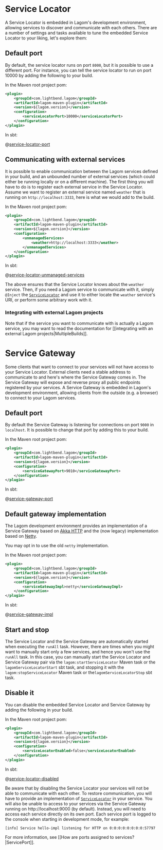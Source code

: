 # Service Locator

A Service Locator is embedded in Lagom's development environment, allowing services to discover and communicate with each others. There are a number of settings and tasks available to tune the embedded Service Locator to your liking, let's explore them:

## Default port

By default, the service locator runs on port `8000`, but it is possible to use a different port. For instance, you can tell the service locator to run on port 10000 by adding the following to your build.

In the Maven root project pom:

```xml
<plugin>
    <groupId>com.lightbend.lagom</groupId>
    <artifactId>lagom-maven-plugin</artifactId>
    <version>${lagom.version}</version>
    <configuration>
        <serviceLocatorPort>10000</serviceLocatorPort>
    </configuration>
</plugin>
```

In sbt:

@[service-locator-port](code/build-service-locator.sbt)

## Communicating with external services

It is possible to enable communication between the Lagom services defined in your build, and an unbounded number of external services (which could either be running locally or on a different machine). The first thing you will have to do is to register each external service in the Service Locator. Assume we want to register an external service named `weather` that is running on `http://localhost:3333`, here is what we would add to the build.

In the Maven root project pom:

```xml
<plugin>
    <groupId>com.lightbend.lagom</groupId>
    <artifactId>lagom-maven-plugin</artifactId>
    <version>${lagom.version}</version>
    <configuration>
        <unmanagedServices>
            <weather>http://localhost:3333</weather>
        </unmanagedServices>
    </configuration>
</plugin>
```

In sbt:

@[service-locator-unmanaged-services](code/build-service-locator.sbt)

The above ensures that the Service Locator knows about the `weather` service. Then, if you need a Lagom service to communicate with it, simply `@Inject` the [`ServiceLocator`](api/index.html?com/lightbend/lagom/javadsl/api/ServiceLocator.html) and use it to either locate the `weather` service's URI, or perform some arbitrary work with it.

### Integrating with external Lagom projects

Note that if the service you want to communicate with is actually a Lagom service, you may want to read the documentation for [[integrating with an external Lagom projects|MultipleBuilds]].


# Service Gateway

Some clients that want to connect to your services will not have access to your Service Locator. External clients need a stable address to communicate to and here's where the Service Gateway comes in. The Service Gateway will expose and reverse proxy all public endpoints registered by your services. A Service Gateway is embedded in Lagom's development environment, allowing clients from the outside (e.g. a browser) to connect to your Lagom services. 

## Default port

By default the Service Gateway is listening for connections on port `9000` in `localhost`. It is possible to change that port by adding this to your build.

In the Maven root project pom:

```xml
<plugin>
    <groupId>com.lightbend.lagom</groupId>
    <artifactId>lagom-maven-plugin</artifactId>
    <version>${lagom.version}</version>
    <configuration>
        <serviceGatewayPort>9010</serviceGatewayPort>
    </configuration>
</plugin>
```

In sbt:

@[service-gateway-port](code/build-service-locator.sbt)


## Default gateway implementation

The Lagom development environment provides an implementation of a Service Gateway based on [Akka HTTP](https://github.com/akka/akka-http) and the (now legacy) implementation based on [Netty](https://netty.io/). 

You may opt in to use the old `netty` implementation.

In the Maven root project pom:

```xml
<plugin>
    <groupId>com.lightbend.lagom</groupId>
    <artifactId>lagom-maven-plugin</artifactId>
    <version>${lagom.version}</version>
    <configuration>
        <serviceGatewayImpl>netty</serviceGatewayImpl>
    </configuration>
</plugin>
```

In sbt:

@[service-gateway-impl](code/build-service-locator.sbt)



## Start and stop

The Service Locator and the Service Gateway are automatically started when executing the `runAll` task. However, there are times when you might want to manually start only a few services, and hence you won't use the `runAll` task. In this case, you can manually start the Service Locator and Service Gateway pair via the `lagom:startServiceLocator` Maven task or the `lagomServiceLocatorStart` sbt task, and stopping it with the `lagom:stopServiceLocator` Maven task or the`lagomServiceLocatorStop` sbt task.

## Disable it

You can disable the embedded Service Locator and Service Gateway by adding the following in your build.

In the Maven root project pom:

```xml
<plugin>
    <groupId>com.lightbend.lagom</groupId>
    <artifactId>lagom-maven-plugin</artifactId>
    <version>${lagom.version}</version>
    <configuration>
        <serviceLocatorEnabled>false</serviceLocatorEnabled>
    </configuration>
</plugin>
```

In sbt:

@[service-locator-disabled](code/build-service-locator.sbt)

Be aware that by disabling the Service Locator your services will not be able to communicate with each other. To restore communication, you will have to provide an implementation of [`ServiceLocator`](api/index.html?com/lightbend/lagom/javadsl/api/ServiceLocator.html) in your service. You will also be unable to access to your services via the Service Gateway running on http://localhost:9000 (by default). Instead, you will need to access each service directly on its own port. Each service port is logged to the console when starting in development mode, for example:

```
[info] Service hello-impl listening for HTTP on 0:0:0:0:0:0:0:0:57797
```

For more information, see [[How are ports assigned to services?|ServicePort]].

